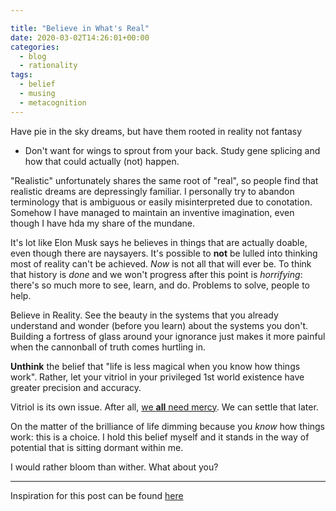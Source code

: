 ```yaml
---

title: "Believe in What's Real"
date: 2020-03-02T14:26:01+00:00
categories:
  - blog
  - rationality
tags:
  - belief
  - musing
  - metacognition
---
```


Have pie in the sky dreams, but have them rooted in reality not fantasy
* Don't want for wings to sprout from your back. Study gene splicing and how
  that could actually (not) happen.

"Realistic" unfortunately shares the same root of "real", so people find that realistic dreams are depressingly familiar.
I personally try to abandon terminology that is ambiguous or easily misinterpreted due to conotation. Somehow I have
  managed to maintain an inventive imagination, even though I have hda my share of the mundane.

It's lot like Elon Musk says he believes in things that are actually doable, even though there are naysayers.
  It's possible to **not** be lulled into thinking most of reality can't be achieved. _Now_ is not all that will
  ever be. To think that history is _done_ and we won't progress after this point is _horrifying_: there's so much
  more to see, learn, and do. Problems to solve, people to help.

Believe in Reality. See the beauty in the systems that you already understand and wonder (before you learn) about the systems you don't. 
Building a fortress of glass around your ignorance just makes it more painful when the cannonball of truth comes hurtling in.

__Unthink__ the belief that "life is less magical when you know how things work".
Rather, let your vitriol in your privileged 1st world existence have greater precision and accuracy.

Vitriol is its own issue. After all, [we __all__ need mercy](https://en.wikipedia.org/wiki/Just_Mercy). We can settle that later.

On the matter of the brilliance of life dimming because you _know_ how things work: this is a choice.
I hold this belief myself and it stands in the way of potential that is sitting dormant within me.

I would rather bloom than wither. What about you?

---

Inspiration for this post can be found [here][Mere Reality]

[Bind Yourself to Reality]: https://www.readthesequences.com/Bind-Yourself-To-Reality
[Mere Reality]: https://www.readthesequences.com/Book-IV-Mere-Reality